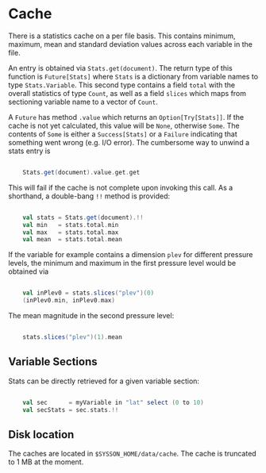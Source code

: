 # Cache

There is a statistics cache on a per file basis. This contains minimum, maximum, mean and standard deviation values across each variable in the file.

An entry is obtained via `Stats.get(document)`. The return type of this function is `Future[Stats]` where `Stats` is a dictionary from variable names to type `Stats.Variable`. This second type contains a field `total` with the overall statistics of type `Count`, as well as a field `slices` which maps from sectioning variable name to a vector of `Count`.

A `Future` has method `.value` which returns an `Option[Try[Stats]]`. If the cache is not yet calculated, this value will be `None`, otherwise `Some`. The contents of `Some` is either a `Success[Stats]` or a `Failure` indicating that something went wrong (e.g. I/O error). The cumbersome way to unwind a stats entry is

```scala

    Stats.get(document).value.get.get
```

This will fail if the cache is not complete upon invoking this call. As a shorthand, a double-bang `!!` method is provided:

```scala

    val stats = Stats.get(document).!!
    val min   = stats.total.min
    val max   = stats.total.max
    val mean  = stats.total.mean
```

If the variable for example contains a dimension `plev` for different pressure levels, the minimum and maximum in the first pressure level would be obtained via

```scala

    val inPlev0 = stats.slices("plev")(0)
    (inPlev0.min, inPlev0.max)
```

The mean magnitude in the second pressure level:

```scala

    stats.slices("plev")(1).mean
```

## Variable Sections

Stats can be directly retrieved for a given variable section:

```scala

    val sec      = myVariable in "lat" select (0 to 10)
    val secStats = sec.stats.!!
```

## Disk location

The caches are located in `$SYSSON_HOME/data/cache`. The cache is truncated to 1 MB at the moment.
